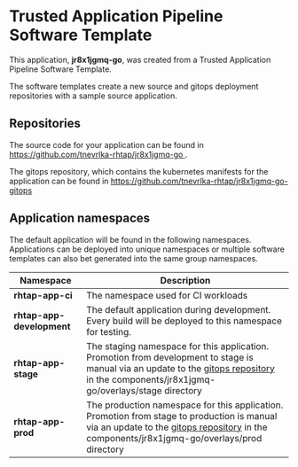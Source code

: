 # Trusted Application Pipeline Software Template

This application, **jr8x1jgmq-go**, was created from a Trusted Application Pipeline Software Template.

The software templates create a new source and gitops deployment repositories with a sample source application. 

## Repositories

The source code for your application can be found in [https://github.com/tnevrlka-rhtap/jr8x1jgmq-go ](https://github.com/tnevrlka-rhtap/jr8x1jgmq-go ).
 
The gitops repository, which contains the kubernetes manifests for the application can be found in 
[https://github.com/tnevrlka-rhtap/jr8x1jgmq-go-gitops ](https://github.com/tnevrlka-rhtap/jr8x1jgmq-go-gitops ) 

## Application namespaces 

The default application will be found in the following namespaces. Applications can be deployed into unique namespaces or multiple software templates can also bet generated into the same group namespaces.  

|  Namespace   |  Description   |  
| -------- | -------- |
| **rhtap-app-ci** | The namespace used for CI workloads |
| **rhtap-app-development** | The default application during development. Every build will be deployed to this namespace for testing. |
| **rhtap-app-stage** | The staging namespace for this application. Promotion from development to stage is manual via an update to the [gitops repository](https://github.com/tnevrlka-rhtap/jr8x1jgmq-go-gitops ) in the components/jr8x1jgmq-go/overlays/stage directory |
| **rhtap-app-prod** | The production namespace for this application. Promotion from stage to production is manual via an update to the [gitops repository](https://github.com/tnevrlka-rhtap/jr8x1jgmq-go-gitops ) in the components/jr8x1jgmq-go/overlays/prod directory |